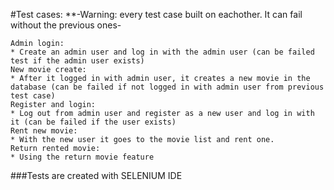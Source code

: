 #Test cases:
**-Warning: every test case built on eachother. It can fail without the previous ones-

	Admin login:
	* Create an admin user and log in with the admin user (can be failed test if the admin user exists)
	New movie create:
	* After it logged in with admin user, it creates a new movie in the database (can be failed if not logged in with admin user from previous test case)
	Register and login:
	* Log out from admin user and register as a new user and log in with it (can be failed if the user exists)
	Rent new movie:
	* With the new user it goes to the movie list and rent one.
	Return rented movie:
	* Using the return movie feature
	
###Tests are created with SELENIUM IDE